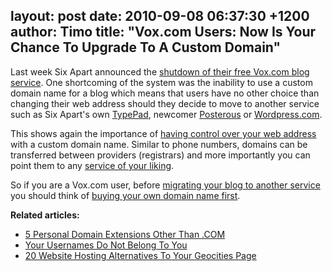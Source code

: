 layout: post
date: 2010-09-08 06:37:30 +1200
author: Timo
title: "Vox.com Users: Now Is Your Chance To Upgrade To A Custom Domain"
----

Last week Six Apart announced the [shutdown of their free Vox.com blog service](http://archived.link/http://closing.vox.com/). One shortcoming of the system was the inability to use a custom domain name for a blog which means that users have no other choice than changing their web address should they decide to move to another service such as Six Apart's own [TypePad](https://iwantmyname.com/features/applications/custom-domain-apps/blogs/typepad-professional-blog-service-dns-setup), newcomer [Posterous](https://iwantmyname.com/features/applications/custom-domain-apps/blogs/posterous-blog-photos-mp3-video-by-email) or [Wordpress.com](http://wordpress.com).

This shows again the importance of [having control over your web address](https://iwantmyname.com/blog/2010/02/your-usernames-do-not-belong-to-you.html) with a custom domain name. Similar to phone numbers, domains can be transferred between providers (registrars) and more importantly you can point them to any [service of your liking](https://iwantmyname.com/services).

So if you are a Vox.com user, before [migrating your blog to another service](http://archived.link/http://closing.vox.com/en/move-to-posterous-or-wordpress.html) you should think of [buying your own domain name first](https://iwantmyname.com).

**Related articles:**

*   [5 Personal Domain Extensions Other Than .COM](https://iwantmyname.com/blog/2010/08/5-domain-extensions-for-your-personal-website.html)
*   [Your Usernames Do Not Belong To You](https://iwantmyname.com/blog/2010/02/your-usernames-do-not-belong-to-you.html)
*   [20 Website Hosting Alternatives To Your Geocities Page](https://iwantmyname.com/blog/2009/08/website-hosting-alternatives-to-your-geocities-page.html)
